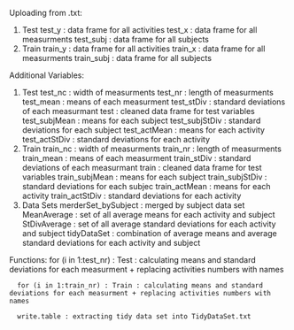 Uploading from .txt:
1) Test
      test_y : data frame for all activities
      test_x : data frame for all measurments
      test_subj : data frame for all subjects
2) Train
      train_y : data frame for all activities
      train_x : data frame for all measurments
      train_subj : data frame for all subjects 



Additional Variables:
1) Test
      test_nc : width of measurments
      test_nr : length of measurments
      test_mean : means of each measurment
      test_stDiv : standard deviations of each measurmant
      test : cleaned data frame for test variables
      test_subjMean : means for each subject
      test_subjStDiv : standard deviations for each subject
      test_actMean : means for each activity
      test_actStDiv : standard deviations for each activity
2) Train
      train_nc : width of measurments
      train_nr : length of measurments
      train_mean : means of each measurment
      train_stDiv : standard deviations of each measurmant
      train : cleaned data frame for test variables
      train_subjMean : means for each subject
      train_subjStDiv : standard deviations for each subjec
      train_actMean : means for each activity
      train_actStDiv : standard deviations for each activity
3) Data Sets
      merderSet_bySubject : merged by subject data set
      MeanAverage : set of all average means for each activity and subject      
      StDivAverage : set of all average standard deviations for each activity and subject
      tidyDataSet : combination of average means and average standard deviations for each activity and subject



Functions:
      for (i in 1:test_nr) : Test : calculating means and standard deviations for each measurment + replacing activities numbers with names

      for (i in 1:train_nr) : Train : calculating means and standard deviations for each measurment + replacing activities numbers with names

      write.table : extracting tidy data set into TidyDataSet.txt